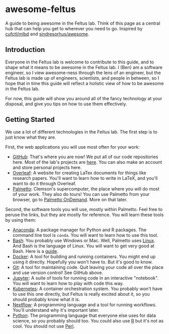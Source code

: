 # awesome-feltus

A guide to being awesome in the Feltus lab. Think of this page as a central hub that can help you get to wherever you need to go. Inspired by [cufctl/mlbd](https://github.com/CUFCTL/mlbd) and [sindresorhus/awesome](https://github.com/sindresorhus/awesome).

## Introduction

Everyone in the Feltus lab is welcome to contribute to this guide, and to shape what it means to be awesome in the Feltus lab. I (Ben) am a software engineer, so I view awesome-ness through the lens of an engineer, but the Feltus lab is made up of engineers, scientists, and people in between, so I hope that in time this guide will reflect a holistic view of how to be awesome in the Feltus lab.

For now, this guide will show you around all of the fancy technology at your disposal, and give you tips on how to use them effectively.

## Getting Started

We use a lot of different technologies in the Feltus lab. The first step is to just know what they are.

First, the web applications you will use most often for your work:

- [GitHub](https://github.com/): That's where you are now! We put all of our code repositories here. Most of the lab's projects are [here](https://github.com/systemsgenetics). You can also make an account and store personal projects here.
- [Overleaf](https://www.overleaf.com/): A website for creating LaTex documents for things like research papers. You'll want to learn how to write in LaTeX, and you'll want to do it through Overleaf.
- [Palmetto](https://www.palmetto.clemson.edu/): Clemson's supercomputer, the place where you will do most of your work. They also do tours! You can use Palmetto from your browser, go to [Palmetto OnDemand](https://openod02.palmetto.clemson.edu). More on that later.

Second, the software tools you will use, mostly within Palmetto. Feel free to peruse the links, but they are mostly for reference. You will learn these tools by using them:

- [Anaconda](https://anaconda.org/): A package manager for Python and R packages. The command line tool is `conda`. You will want to learn how to use this tool.
- [Bash](https://www.gnu.org/software/bash/): You probably use Windows or Mac. Well, Palmetto uses [Linux](https://linux.org/). And Bash is the language of Linux. You will want to get very good at Bash. Here is a [guide](https://devhints.io/bash).
- [Docker](https://www.docker.com/): A tool for building and running containers. You might end up using it directly. Hopefully you won't have to. But it's good to know.
- [Git](https://git-scm.com/): A tool for maintaining code. Quit leaving your code all over the place and use version control! See GitHub above.
- [Jupyter](https://jupyter.org/): A suite of tools for running code in an interactive "notebook". You will want to learn how to play with code this way.
- [Kubernetes](https://kubernetes.io/): A container orchestration system. You probably won't have to use this one directly, but Feltus is really excited about it, so you should probably know what it is.
- [Nextflow](https://nextflow.io/): A programming language and a tool for running workflows. You'll understand why it's important later.
- [Python](https://www.python.org/): The programming language that everyone else uses for data science, so you probably should too. You could also use [R](https://www.r-project.org/) but it's not as cool. You should not use [Perl](https://www.perl.org/).
